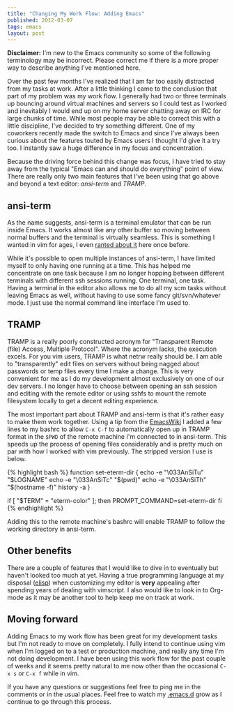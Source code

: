 ```yaml
---
title: "Changing My Work Flow: Adding Emacs"
published: 2012-03-07
tags: emacs
layout: post
---
```


<p class="update">
   <strong>Disclaimer:</strong>
   I'm new to the Emacs community so some of the following terminology
   may be incorrect.  Please correct me if there is a more proper way to
   describe anything I've mentioned here.
</p>

Over the past few months I've realized that I am far too easily
distracted from my tasks at work.  After a little thinking I came to
the conclusion that part of my problem was my work flow.  I generally
had two or three terminals up bouncing around virtual machines and
servers so I could test as I worked and inevitably I would end up on
my home server chatting away on IRC for large chunks of time.  While
most people may be able to correct this with a little discipline, I've
decided to try something different.  One of my coworkers recently made
the switch to Emacs and since I've always been curious about the
features touted by Emacs users I thought I'd give it a try too.  I
instantly saw a huge difference in my focus and concentration.

Because the driving force behind this change was focus, I have tried
to stay away from the typical "Emacs can and should do everything"
point of view.  There are really only two main features that I've been
using that go above and beyond a text editor: *ansi-term* and *TRAMP*.

## ansi-term ##

As the name suggests, ansi-term is a terminal emulator that can be run
inside Emacs.  It works almost like any other buffer so moving between
normal buffers and the terminal is virtually seamless.  This is
something I wanted in vim for ages, I even [ranted about it][10] here
once before.

While it's possible to open multiple instances of ansi-term, I have
limited myself to only having one running at a time.  This has helped
me concentrate on one task because I am no longer hopping between
different terminals with different ssh sessions running.  One
terminal, one task.  Having a terminal in the editor also allows me to
do all my scm tasks without leaving Emacs as well, without having to
use some fancy git/svn/whatever mode.  I just use the normal command
line interface I'm used to.

## TRAMP ##

TRAMP is a really poorly constructed acronym for "Transparent Remote
(file) Access, Multiple Protocol".  Where the acronym lacks, the
execution excels.  For you vim users, TRAMP is what netrw really
should be.  I am able to "transparently" edit files on servers without
being nagged about passwords or temp files every time I make a change.
This is very convenient for me as I do my development almost
exclusively on one of our dev servers.  I no longer have to choose
between opening an ssh session and editing with the remote editor or
using sshfs to mount the remote filesystem locally to get a decent
editing experience.

The most important part about TRAMP and ansi-term is that it's rather
easy to make them work together.  Using a tip from the [EmacsWiki][20]
I added a few lines to my bashrc to allow `C-x C-f` to automatically
open up in TRAMP format in the `$PWD` of the remote machine I'm
connected to in ansi-term.  This speeds up the process of opening
files considerably and is pretty much on par with how I worked with
vim previously.  The stripped version I use is below.

{% highlight bash %}
function set-eterm-dir {
    echo -e "\033AnSiTu" "$LOGNAME"
    echo -e "\033AnSiTc" "$(pwd)"
    echo -e "\033AnSiTh" "$(hostname -f)"
    history -a
}

if [ "$TERM" = "eterm-color" ]; then
    PROMPT_COMMAND=set-eterm-dir
fi
{% endhighlight %}

Adding this to the remote machine's bashrc will enable TRAMP to follow
the working directory in ansi-term.

## Other benefits ##

There are a couple of features that I would like to dive in to
eventually but haven't looked too much at yet.  Having a true
programming language at my disposal ([elisp][40]) when customizing my
editor is **very** appealing after spending years of dealing with
vimscript.  I also would like to look in to Org-mode as it may be
another tool to help keep me on track at work.

## Moving forward ##

Adding Emacs to my work flow has been great for my development tasks
but I'm not ready to move on completely.  I fully intend to continue
using vim when I'm logged on to a test or production machine, and
really any time I'm not doing development.  I have been using this
work flow for the past couple of weeks and it seems pretty natural to
me now other than the occasional `C-x s` or `C-x f` while in vim.

If you have any questions or suggestions feel free to ping me in the
comments or in the usual places.  Feel free to watch my [.emacs.d][30]
grow as I continue to go through this process.


[10]: /2010/05/07/help-shell-window.html
[20]: http://www.emacswiki.org/emacs/AnsiTermHints#toc4
[30]: https://github.com/rson/emacs.d
[40]: http://en.wikipedia.org/wiki/Emacs_Lisp

